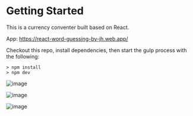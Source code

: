 # Getting Started
This is a currency conventer built based on React.

App: https://react-word-guessing-by-jh.web.app/


Checkout this repo, install dependencies, then start the gulp process with the following:
```
> npm install
> npm dev
```

![image](https://github.com/johnnyhsu1106/react-word-guess/assets/18588513/bd01fba1-42e3-4607-91ff-4c93ce8a9426)

![image](https://github.com/johnnyhsu1106/react-word-guess/assets/18588513/f5872806-9934-4e46-9ed8-a4334c559135)

![image](https://github.com/johnnyhsu1106/react-word-guess/assets/18588513/e48afb98-9381-4b74-84d1-171a74f12102)


